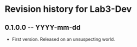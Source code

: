 # Revision history for Lab3-Dev

## 0.1.0.0 -- YYYY-mm-dd

* First version. Released on an unsuspecting world.
